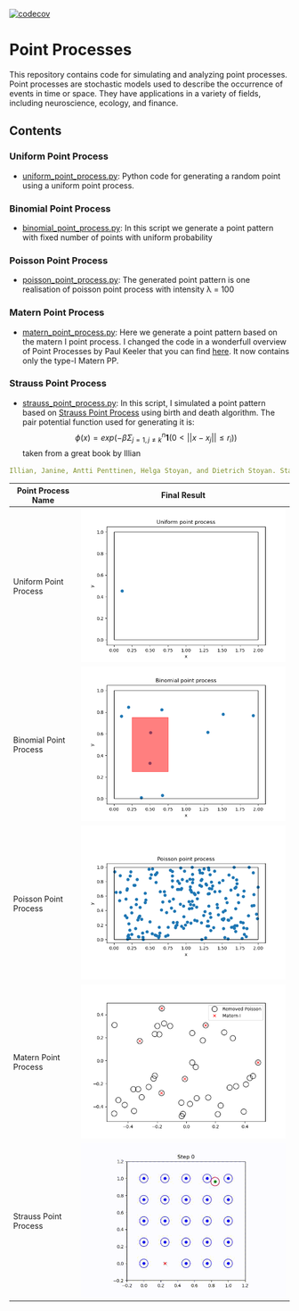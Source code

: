 [![codecov](https://codecov.io/gh/erfanhamdi/point_process/branch/main/graph/badge.svg)](https://codecov.io/gh/erfanhamdi/point_process)
# Point Processes
This repository contains code for simulating and analyzing point processes. Point processes are stochastic models used to describe the occurrence of events in time or space. They have applications in a variety of fields, including neuroscience, ecology, and finance.

## Contents

### Uniform Point Process
- [uniform_point_process.py](./uniform_point_process.py): Python code for generating a random point using a uniform point process.

### Binomial Point Process
- [binomial_point_process.py](./binomial_point_process.py): In this script we generate a point pattern with fixed number of points with uniform probability

### Poisson Point Process
- [poisson_point_process.py](./poisson_point_process.py): The generated point pattern is one realisation of poisson point process with intensity &lambda; = 100

### Matern Point Process
- [matern_point_process.py](./matern_point_process.py): Here we generate a point pattern based on the matern I point process. I changed the code in a wonderfull overview of Point Processes by Paul Keeler that you can find [here](https://hpaulkeeler.com/simulating-matern-hard-core-point-processes/). It now contains only the type-I Matern PP.

### Strauss Point Process
- [strauss_point_process.py](./strauss_death_birth.py): In this script, I simulated a point pattern based on [Strauss Point Process](https://academic.oup.com/biomet/article-abstract/62/2/467/337198) using birth and death algorithm. The pair potential function used for generating it is:
$$\phi(x) = exp(-\beta\Sigma^{n}_{j=1, j\neq k}\mathbf{1}(0<||x-x_j||\leq r_i))$$
taken from a great book by Illian

```yaml
Illian, Janine, Antti Penttinen, Helga Stoyan, and Dietrich Stoyan. Statistical Analysis and Modelling of Spatial Point Patterns. 1st ed. Wiley, 2007. https://doi.org/10.1002/9780470725160.
```



| Point Process Name | Final Result |
| --- | --- |
| Uniform Point Process | ![Uniform Point Process](figs/uniform_pp.png) |
| Binomial Point Process | ![Binomial Point Process](figs/binomial.png) |
| Poisson Point Process | ![Poisson Point Process](figs/poisson_pp2.png) |
| Matern Point Process | ![Matern Point Process](figs/matern_I.png) |
| Strauss Point Process | ![Strauss Point Process](figs/output.gif) |
